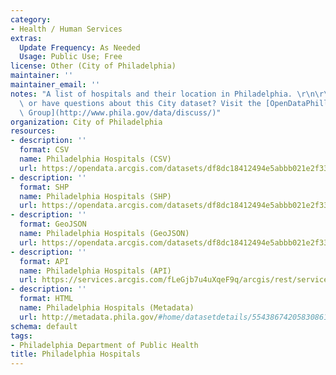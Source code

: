 ```yaml
---
category:
- Health / Human Services
extras:
  Update Frequency: As Needed
  Usage: Public Use; Free
license: Other (City of Philadelphia)
maintainer: ''
maintainer_email: ''
notes: "A list of hospitals and their location in Philadelphia. \r\n\r\nTrouble downloading\
  \ or have questions about this City dataset? Visit the [OpenDataPhilly Discussion\
  \ Group](http://www.phila.gov/data/discuss/)"
organization: City of Philadelphia
resources:
- description: ''
  format: CSV
  name: Philadelphia Hospitals (CSV)
  url: https://opendata.arcgis.com/datasets/df8dc18412494e5abbb021e2f33057b2_0.csv
- description: ''
  format: SHP
  name: Philadelphia Hospitals (SHP)
  url: https://opendata.arcgis.com/datasets/df8dc18412494e5abbb021e2f33057b2_0.zip
- description: ''
  format: GeoJSON
  name: Philadelphia Hospitals (GeoJSON)
  url: https://opendata.arcgis.com/datasets/df8dc18412494e5abbb021e2f33057b2_0.geojson
- description: ''
  format: API
  name: Philadelphia Hospitals (API)
  url: https://services.arcgis.com/fLeGjb7u4uXqeF9q/arcgis/rest/services/Hospitals/FeatureServer/0/query?outFields=*&where=1%3D1
- description: ''
  format: HTML
  name: Philadelphia Hospitals (Metadata)
  url: http://metadata.phila.gov/#home/datasetdetails/5543867420583086178c4f38/representationdetails/55438ac29b989a05172d0d6e/
schema: default
tags:
- Philadelphia Department of Public Health
title: Philadelphia Hospitals
---
```

